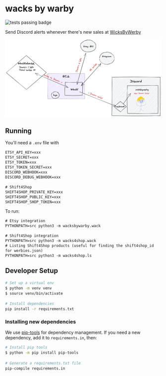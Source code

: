 # wacks by warby

![tests passing badge](https://github.com/allisonking/wacks-by-warby/actions/workflows/pytest.yaml/badge.svg)

Send Discord alerts whenever there's new sales at [WicksByWerby](https://www.etsy.com/shop/WicksByWerby)

![diagram](./images/wack.png)

## Running

You'll need a `.env` file with

```
ETSY_API_KEY=xxx
ETSY_SECRET=xxx
ETSY_TOKEN=xxx
ETSY_TOKEN_SECRET=xxx
DISCORD_WEBHOOK=xxx
DISCORD_DEBUG_WEBHOOK=xxx

# Shift4Shop
SHIFT4SHOP_PRIVATE_KEY=xxx
SHIFT4SHOP_PUBLIC_KEY=xxx
SHIFT4SHOP_SHOP_TOKEN=xxx
```

To run:

```
# Etsy integration
PYTHONPATH=src python3 -m wacksbywarby.wack

# Shift4Shop integration
PYTHONPATH=src python3 -m wacks4shop.wack
# Listing Shift4Shop products (useful for finding the shift4shop_id for werbies.json)
PYTHONPATH=src python3 -m wacks4shop.ls
```

## Developer Setup

```sh
# Set up a virtual env
$ python -m venv venv
$ source venv/bin/activate

# Install dependencies
pip install -r requirements.txt
```

### Installing new dependencies

We use [pip-tools](https://github.com/jazzband/pip-tools) for dependency management. If you need a new dependency, add it to `requirements.in`, then:

```sh
# Install pip tools
$ python -m pip install pip-tools

# Generate a requirements.txt file
pip-compile requirements.in
```
